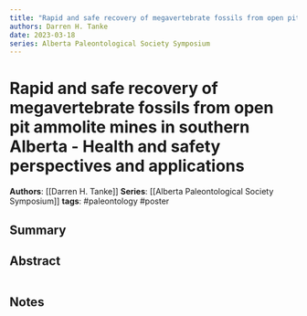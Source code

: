 ```yaml
---
title: "Rapid and safe recovery of megavertebrate fossils from open pit ammolite mines in southern Alberta: Health and safety perspectives and applications"
authors: Darren H. Tanke
date: 2023-03-18
series: Alberta Paleontological Society Symposium
---
```


# Rapid and safe recovery of megavertebrate fossils from open pit ammolite mines in southern Alberta - Health and safety perspectives and applications

**Authors**: [[Darren H. Tanke]]
**Series**: [[Alberta Paleontological Society Symposium]]
**tags**: #paleontology #poster 

## Summary

## Abstract
```

```

## Notes
